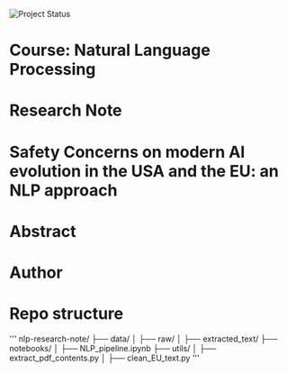 ![Project Status](https://img.shields.io/badge/status-in%20development-yellow)

# Course: Natural Language Processing
# Research Note

# Safety Concerns on modern AI evolution in the USA and the EU: an NLP approach 

# Abstract









# Author

# Repo structure

'''
nlp-research-note/
├── data/
│   ├── raw/
│   ├── extracted_text/
├── notebooks/
│   ├── NLP_pipeline.ipynb
├── utils/
│   ├── extract_pdf_contents.py
│   ├── clean_EU_text.py
'''

